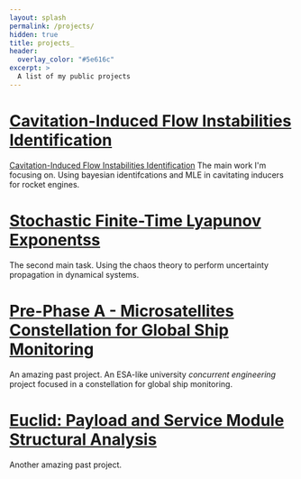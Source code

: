 ```yaml
---
layout: splash
permalink: /projects/
hidden: true
title: projects_
header:
  overlay_color: "#5e616c"
excerpt: >
  A list of my public projects
---
```

# [Cavitation-Induced Flow Instabilities Identification](https://cr0stata.github.io/blog/how-to-remove-excerpt-from-archive-item/)
[Cavitation-Induced Flow Instabilities Identification](https://cr0stata.github.io/blog/how-to-remove-excerpt-from-archive-item/)
The main work I'm focusing on. Using bayesian identifcations and MLE in cavitating inducers for rocket engines.

# [Stochastic Finite-Time Lyapunov Exponentss]()
The second main task. Using the chaos theory to perform uncertainty propagation in dynamical systems.

# [Pre-Phase A - Microsatellites Constellation for Global Ship Monitoring]()
An amazing past project. An ESA-like university <em>concurrent engineering</em> project focused in a constellation for global ship monitoring.

# [Euclid: Payload and Service Module Structural Analysis]()
Another amazing past project.